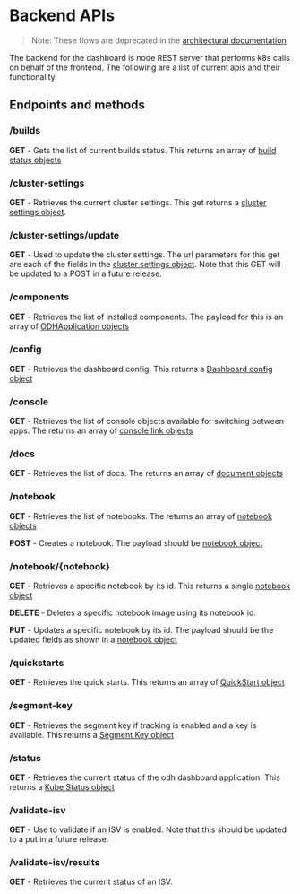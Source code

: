 <!-- TODO: Deprecated; should point at route folders and not document them -->
[architectural documentation]: architecture.md#custom-backend-business-logic

# Backend APIs

> Note: These flows are deprecated in the [architectural documentation]

The backend for the dashboard is node REST server that performs k8s calls on behalf of the frontend. The following are a list of current apis and their functionality.

## Endpoints and methods

### /builds
**GET** -  Gets the list of current builds status.  This returns an array of [build status objects](https://github.com/opendatahub-io/odh-dashboard/blob/bf49dc23cd4b5477111ad4590e401a423186fa54/backend/src/types.ts#L242)


### /cluster-settings

**GET** - Retrieves the current cluster settings. This get returns a [cluster settings object](https://github.com/opendatahub-io/odh-dashboard/blob/bf49dc23cd4b5477111ad4590e401a423186fa54/backend/src/types.ts#L16).

### /cluster-settings/update

**GET** - Used to update the cluster settings.  The url parameters for this get are each of the fields in the [cluster settings object](https://github.com/opendatahub-io/odh-dashboard/blob/bf49dc23cd4b5477111ad4590e401a423186fa54/backend/src/types.ts#L16).  Note that this GET will be updated to a POST in a future release.

### /components

**GET** - Retrieves the list of installed components.  The payload for this is an array of [ODHApplication objects](https://github.com/opendatahub-io/odh-dashboard/blob/bf49dc23cd4b5477111ad4590e401a423186fa54/backend/src/types.ts#L155)

### /config

**GET** - Retrieves the dashboard config.  This returns a [Dashboard config object](https://github.com/opendatahub-io/odh-dashboard/blob/bf49dc23cd4b5477111ad4590e401a423186fa54/backend/src/types.ts#L5)

### /console

**GET** - Retrieves the list of console objects available for switching between apps.  The returns an array of [console link objects](https://github.com/opendatahub-io/odh-dashboard/blob/bf49dc23cd4b5477111ad4590e401a423186fa54/backend/src/types.ts#L106)

### /docs

**GET** - Retrieves the list of docs.  The returns an array of [document objects](https://github.com/opendatahub-io/odh-dashboard/blob/bf49dc23cd4b5477111ad4590e401a423186fa54/backend/src/types.ts#L218)

### /notebook

**GET** - Retrieves the list of notebooks.  The returns an array of [notebook objects](https://github.com/opendatahub-io/odh-dashboard/blob/bf49dc23cd4b5477111ad4590e401a423186fa54/backend/src/types.ts#L259)

**POST** - Creates a notebook.  The payload should be [notebook object](https://github.com/opendatahub-io/odh-dashboard/blob/bf49dc23cd4b5477111ad4590e401a423186fa54/backend/src/types.ts#L259)

### /notebook/{notebook}

**GET** - Retrieves a specific notebook by its id.  This returns a single [notebook object](https://github.com/opendatahub-io/odh-dashboard/blob/bf49dc23cd4b5477111ad4590e401a423186fa54/backend/src/types.ts#L259)

**DELETE** - Deletes a specific notebook image using its notebook id.

**PUT** - Updates a specific notebook by its id.  The payload should be the updated fields as shown in a [notebook object](https://github.com/opendatahub-io/odh-dashboard/blob/bf49dc23cd4b5477111ad4590e401a423186fa54/backend/src/types.ts#L259)

### /quickstarts

**GET** - Retrieves the quick starts.  This returns an array of [QuickStart object](https://github.com/opendatahub-io/odh-dashboard/blob/bf49dc23cd4b5477111ad4590e401a423186fa54/backend/src/types.ts#L23)

### /segment-key

**GET** - Retrieves the segment key if tracking is enabled and a key is available.  This returns a [Segment Key object](https://github.com/opendatahub-io/odh-dashboard/blob/bf49dc23cd4b5477111ad4590e401a423186fa54/backend/src/types.ts#L248)

### /status

**GET** - Retrieves the current status of the odh dashboard application.  This returns a [Kube Status object](https://github.com/opendatahub-io/odh-dashboard/blob/bf49dc23cd4b5477111ad4590e401a423186fa54/backend/src/types.ts#L128)

### /validate-isv

**GET** - Use to validate if an ISV is enabled.  Note that this should be updated to a put in a future release.

### /validate-isv/results

**GET** - Retrieves the current status of an ISV.
